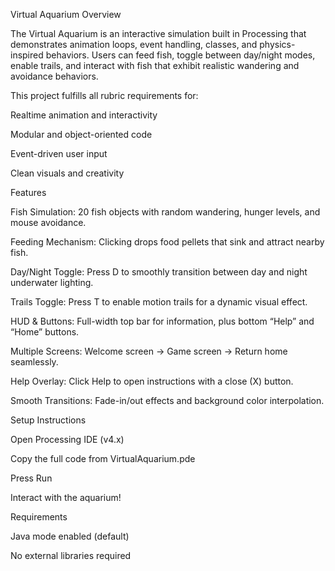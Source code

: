Virtual Aquarium
Overview

The Virtual Aquarium is an interactive simulation built in Processing that demonstrates animation loops, event handling, classes, and physics-inspired behaviors.
Users can feed fish, toggle between day/night modes, enable trails, and interact with fish that exhibit realistic wandering and avoidance behaviors.

This project fulfills all rubric requirements for:

Realtime animation and interactivity

Modular and object-oriented code

Event-driven user input

Clean visuals and creativity

Features

Fish Simulation: 20 fish objects with random wandering, hunger levels, and mouse avoidance.

Feeding Mechanism: Clicking drops food pellets that sink and attract nearby fish.

Day/Night Toggle: Press D to smoothly transition between day and night underwater lighting.

Trails Toggle: Press T to enable motion trails for a dynamic visual effect.

HUD & Buttons: Full-width top bar for information, plus bottom “Help” and “Home” buttons.

Multiple Screens: Welcome screen → Game screen → Return home seamlessly.

Help Overlay: Click Help to open instructions with a close (X) button.

Smooth Transitions: Fade-in/out effects and background color interpolation.

Setup Instructions

Open Processing IDE (v4.x)

Copy the full code from VirtualAquarium.pde

Press Run

Interact with the aquarium!

Requirements

Java mode enabled (default)

No external libraries required
